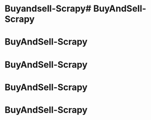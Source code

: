 # Buyandsell-Scrapy# BuyAndSell-Scrapy
# BuyAndSell-Scrapy
# BuyAndSell-Scrapy
# BuyAndSell-Scrapy
# BuyAndSell-Scrapy
